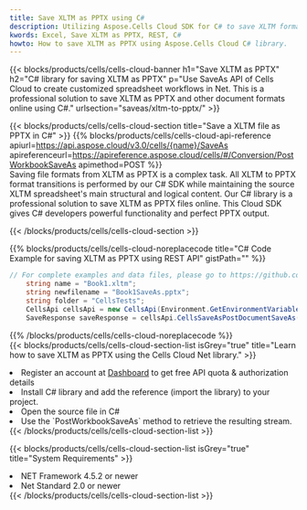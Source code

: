 ```yaml
---
title: Save XLTM as PPTX using C# 
description: Utilizing Aspose.Cells Cloud SDK for C# to save XLTM format file as PPTX format file. 
kwords: Excel, Save XLTM as PPTX, REST, C#
howto: How to save XLTM as PPTX using Aspose.Cells Cloud C# library.
---
```



{{< blocks/products/cells/cells-cloud-banner h1="Save XLTM as PPTX" h2="C# library for saving XLTM as PPTX" p="Use SaveAs API of Cells Cloud to create customized spreadsheet workflows in Net. This is a professional solution to save XLTM as PPTX and other document formats online using C#." urlsection="saveas/xltm-to-pptx/" >}}

{{< blocks/products/cells/cells-cloud-section  title="Save a XLTM file as PPTX in C#" >}}
{{% blocks/products/cells/cells-cloud-api-reference  apiurl=https://api.aspose.cloud/v3.0/cells/{name}/SaveAs  apireferenceurl=https://apireference.aspose.cloud/cells/#/Conversion/PostWorkbookSaveAs  apimethod=POST %}}
<br/>
Saving file formats from XLTM as PPTX is a complex task. All XLTM to PPTX format transitions is performed by our C# SDK while maintaining the source XLTM spreadsheet's main structural and logical content. Our C# library is a professional solution to save XLTM as PPTX files online. This Cloud SDK gives C# developers powerful functionality and perfect PPTX output.

{{< /blocks/products/cells/cells-cloud-section >}}

{{% blocks/products/cells/cells-cloud-noreplacecode title="C# Code Example for saving XLTM as PPTX using REST API" gistPath="" %}}
  
```cs
// For complete examples and data files, please go to https://github.com/aspose-cells-cloud/aspose-cells-cloud-dotnet/
    string name = "Book1.xltm";
    string newfilename = "Book1SaveAs.pptx";
    string folder = "CellsTests";
    CellsApi cellsApi = new CellsApi(Environment.GetEnvironmentVariable("ProductClientId"), Environment.GetEnvironmentVariable("ProductClientSecret"));
    SaveResponse saveResponse = cellsApi.CellsSaveAsPostDocumentSaveAs(name, null, newfilename, null,null,folder);
```
  
{{% /blocks/products/cells/cells-cloud-noreplacecode  %}}
<br/>
{{< blocks/products/cells/cells-cloud-section-list isGrey="true"  title="Learn how to save XLTM as PPTX using the Cells Cloud Net library." >}}
<li>Register an account at <a href="https://dashboard.aspose.cloud/">Dashboard</a> to get free API quota & authorization details</li>
<li>Install C# library and add the reference (import the library) to your project.</li>
<li>Open the source file in C#</li>
<li>Use the `PostWorkbookSaveAs` method to retrieve the resulting stream.</li>
{{< /blocks/products/cells/cells-cloud-section-list >}}

{{< blocks/products/cells/cells-cloud-section-list isGrey="true"  title="System Requirements" >}}
<li>NET Framework 4.5.2 or newer</li>
<li>Net Standard 2.0 or newer</li>
{{< /blocks/products/cells/cells-cloud-section-list >}}
